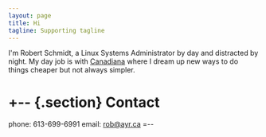 ```yaml
---
layout: page
title: Hi
tagline: Supporting tagline
---
```


I'm Robert Schmidt, a Linux Systems Administrator by day and distracted by night. My day job is with [Canadiana](http://canadiana.ca) where I dream up new ways to do things cheaper but not always simpler.

+--      {.section}
Contact
=======
phone: 613-699-6991
email: rob@ayr.ca
=--


